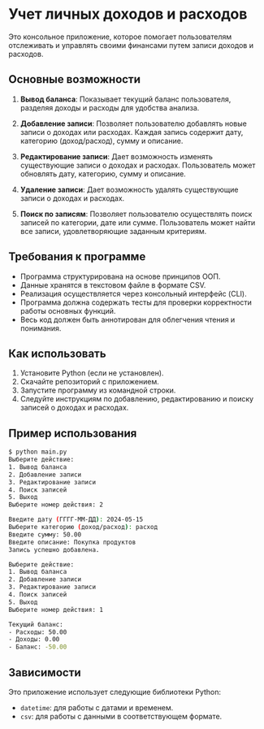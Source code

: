 
# Учет личных доходов и расходов

Это консольное приложение, которое помогает пользователям отслеживать и управлять своими финансами путем записи доходов и расходов.

## Основные возможности

1. **Вывод баланса**: Показывает текущий баланс пользователя, разделяя доходы и расходы для удобства анализа.

2. **Добавление записи**: Позволяет пользователю добавлять новые записи о доходах или расходах. Каждая запись содержит дату, категорию (доход/расход), сумму и описание.

3. **Редактирование записи**: Дает возможность изменять существующие записи о доходах и расходах. Пользователь может обновлять дату, категорию, сумму и описание.

4. **Удаление записи**: Дает возможность удалять существующие записи о доходах и расходах.

5. **Поиск по записям**: Позволяет пользователю осуществлять поиск записей по категории, дате или сумме. Пользователь может найти все записи, удовлетворяющие заданным критериям.

## Требования к программе

- Программа структурирована на основе принципов ООП.
- Данные хранятся в текстовом файле в формате CSV.
- Реализация осуществляется через консольный интерфейс (CLI).
- Программа должна содержать тесты для проверки корректности работы основных функций.
- Весь код должен быть аннотирован для облегчения чтения и понимания.

## Как использовать

1. Установите Python (если не установлен).
2. Скачайте репозиторий с приложением.
3. Запустите программу из командной строки.
4. Следуйте инструкциям по добавлению, редактированию и поиску записей о доходах и расходах.

## Пример использования

```bash
$ python main.py
Выберите действие:
1. Вывод баланса
2. Добавление записи
3. Редактирование записи
4. Поиск записей
5. Выход
Выберите номер действия: 2

Введите дату (ГГГГ-ММ-ДД): 2024-05-15
Выберите категорию (доход/расход): расход
Введите сумму: 50.00
Введите описание: Покупка продуктов
Запись успешно добавлена.

Выберите действие:
1. Вывод баланса
2. Добавление записи
3. Редактирование записи
4. Поиск записей
5. Выход
Выберите номер действия: 1

Текущий баланс:
- Расходы: 50.00
- Доходы: 0.00
- Баланс: -50.00
```

## Зависимости

Это приложение использует следующие библиотеки Python:

- `datetime`: для работы с датами и временем.
- `csv`: для работы с данными в соответствующем формате.
